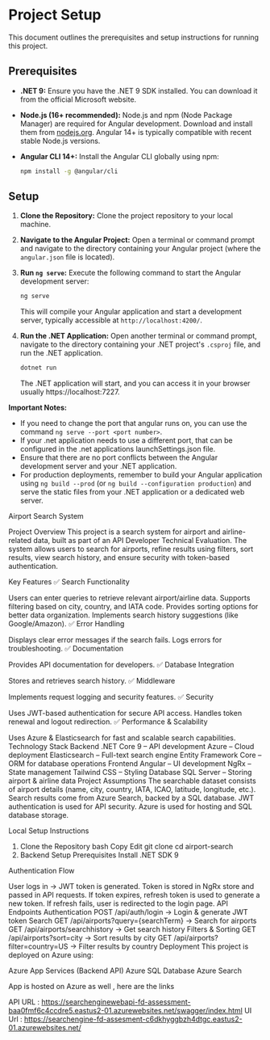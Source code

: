 # Project Setup

This document outlines the prerequisites and setup instructions for running this project.

## Prerequisites

* **.NET 9:** Ensure you have the .NET 9 SDK installed. You can download it from the official Microsoft website.
* **Node.js (16+ recommended):** Node.js and npm (Node Package Manager) are required for Angular development. Download and install them from [nodejs.org](https://nodejs.org/). Angular 14+ is typically compatible with recent stable Node.js versions.
* **Angular CLI 14+:** Install the Angular CLI globally using npm:

    ```bash
    npm install -g @angular/cli
    ```

## Setup

1.  **Clone the Repository:** Clone the project repository to your local machine.

2.  **Navigate to the Angular Project:** Open a terminal or command prompt and navigate to the directory containing your Angular project (where the `angular.json` file is located).

3.  **Run `ng serve`:** Execute the following command to start the Angular development server:

    ```bash
    ng serve
    ```

    This will compile your Angular application and start a development server, typically accessible at `http://localhost:4200/`.

4.  **Run the .NET Application:** Open another terminal or command prompt, navigate to the directory containing your .NET project's `.csproj` file, and run the .NET application.

    ```bash
    dotnet run
    ```

    The .NET application will start, and you can access it in your browser usually https://localhost:7227.

**Important Notes:**

* If you need to change the port that angular runs on, you can use the command `ng serve --port <port number>`.
* If your .net application needs to use a different port, that can be configured in the .net applications launchSettings.json file.
* Ensure that there are no port conflicts between the Angular development server and your .NET application.
* For production deployments, remember to build your Angular application using `ng build --prod` (or `ng build --configuration production`) and serve the static files from your .NET application or a dedicated web server.

Airport Search System

Project Overview
This project is a search system for airport and airline-related data, built as part of an API Developer Technical Evaluation. The system allows users to search for airports, refine results using filters, sort results, view search history, and ensure security with token-based authentication.

Key Features
✅ Search Functionality

Users can enter queries to retrieve relevant airport/airline data.
Supports filtering based on city, country, and IATA code.
Provides sorting options for better data organization.
Implements search history suggestions (like Google/Amazon).
✅ Error Handling

Displays clear error messages if the search fails.
Logs errors for troubleshooting.
✅ Documentation

Provides API documentation for developers.
✅ Database Integration

Stores and retrieves search history.
✅ Middleware

Implements request logging and security features.
✅ Security

Uses JWT-based authentication for secure API access.
Handles token renewal and logout redirection.
✅ Performance & Scalability

Uses Azure & Elasticsearch for fast and scalable search capabilities.
Technology Stack
Backend
.NET Core 9 – API development
Azure – Cloud deployment
Elasticsearch – Full-text search engine
Entity Framework Core – ORM for database operations
Frontend
Angular – UI development
NgRx – State management
Tailwind CSS – Styling
Database
SQL Server – Storing airport & airline data
Project Assumptions
The searchable dataset consists of airport details (name, city, country, IATA, ICAO, latitude, longitude, etc.).
Search results come from Azure Search, backed by a SQL database.
JWT authentication is used for API security.
Azure is used for hosting and SQL database storage.


Local Setup Instructions

1. Clone the Repository
bash
Copy
Edit
git clone <url>
cd airport-search
2. Backend Setup
Prerequisites
Install .NET SDK 9

Authentication Flow

User logs in → JWT token is generated.
Token is stored in NgRx store and passed in API requests.
If token expires, refresh token is used to generate a new token.
If refresh fails, user is redirected to the login page.
API Endpoints
Authentication
POST /api/auth/login → Login & generate JWT token
Search
GET /api/airports?query={searchTerm} → Search for airports
GET /api/airports/searchhistory → Get search history
Filters & Sorting
GET /api/airports?sort=city → Sort results by city
GET /api/airports?filter=country=US → Filter results by country
Deployment
This project is deployed on Azure using:

Azure App Services (Backend API)
Azure SQL Database
Azure Search

App is hosted on Azure as well , here are the links

API URL : https://searchenginewebapi-fd-assessment-baa0fmf6c4ccdre5.eastus2-01.azurewebsites.net/swagger/index.html
UI Url :  https://searchengine-fd-assesment-c6dkhyggbzh4dtgc.eastus2-01.azurewebsites.net/
